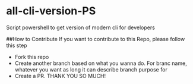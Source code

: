 # all-cli-version-PS
Script powershell to get version of modern cli for developers

##How to Contribute
If you want to contribute to this Repo, please follow this step
- Fork this repo
- Create another branch based on what you wanna do. For branc name, whatever you want as long it can describe branch purpose for
- Create a PR.
THANK YOU SO MUCH!
